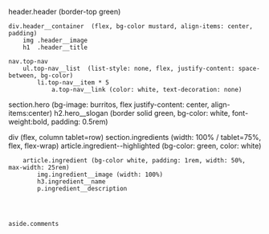 
header.header (border-top green)

    div.header__container  (flex, bg-color mustard, align-items: center, padding)
        img .header__image
        h1  .header__title

    nav.top-nav
        ul.top-nav__list  (list-style: none, flex, justify-content: space-between, bg-color)
            li.top-nav__item * 5 
                a.top-nav__link (color: white, text-decoration: none)


section.hero  (bg-image: burritos, flex justify-content: center, align-items:center)
    h2.hero__slogan (border solid green, bg-color: white, font-weight:bold, padding: 0.5rem)



div (flex, column tablet=row)
    section.ingredients (width: 100% / tablet=75%, flex, flex-wrap)
        article.ingredient--highlighted (bg-color: green, color: white)
        
        article.ingredient (bg-color white, padding: 1rem, width: 50%, max-width: 25rem)
            img.ingredient__image (width: 100%)
            h3.ingredient__name
            p.ingredient__description
        



    aside.comments